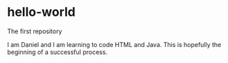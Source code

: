 # hello-world
The first repository

I am Daniel and I am learning to code HTML and Java.
This is hopefully the beginning of a successful process.
